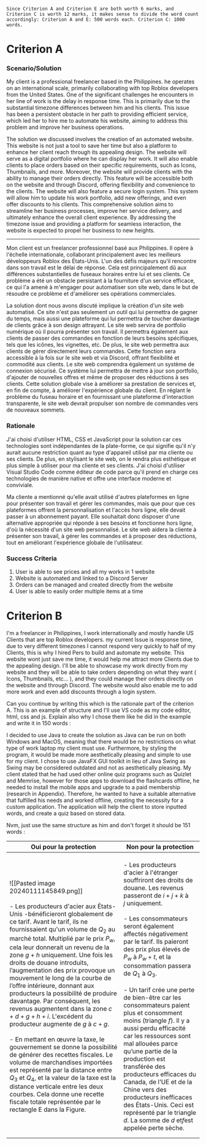 

`Since Criterion A and Criterion E are both worth 6 marks, and Criterion C is worth 12 marks, it makes sense to divide the word count accordingly: Criterion A and E: 500 words each. Criterion C: 1000 words.`
# Criterion A

### Scenario/Solution

My client is a professional freelancer based in the Philippines. he operates on an international scale, primarily collaborating with top Roblox developers from the United States. One of the significant challenges he encounters in her line of work is the delay in response time. This is primarily due to the substantial timezone differences between him and his clients. This issue has been a persistent obstacle in her path to providing efficient service, which led her to hire me to automate his website, aiming to address this problem and improve her business operations.

The solution we discussed involves the creation of an automated website. This website is not just a tool to save her time but also a platform to enhance her client reach through its appealing design. The website will serve as a digital portfolio where he can display her work. It will also enable clients to place orders based on their specific requirements, such as Icons, Thumbnails, and more. Moreover, the website will provide clients with the ability to manage their orders directly. This feature will be accessible both on the website and through Discord, offering flexibility and convenience to the clients. The website will also feature a secure login system. This system will allow him to update his work portfolio, add new offerings, and even offer discounts to his clients. This comprehensive solution aims to streamline her business processes, improve her service delivery, and ultimately enhance the overall client experience. By addressing the timezone issue and providing a platform for seamless interaction, the website is expected to propel her business to new heights.

---
Mon client est un freelancer professionnel basé aux Philippines. Il opère à l'échelle internationale, collaborant principalement avec les meilleurs développeurs Roblox des États-Unis. L'un des défis majeurs qu'il rencontre dans son travail est le délai de réponse. Cela est principalement dû aux différences substantielles de fuseaux horaires entre lui et ses clients. Ce problème a été un obstacle persistant à la fourniture d'un service efficace, ce qui l'a amené à m'engager pour automatiser son site web, dans le but de résoudre ce problème et d'améliorer ses opérations commerciales.

La solution dont nous avons discuté implique la création d'un site web automatisé. Ce site n'est pas seulement un outil qui lui permettra de gagner du temps, mais aussi une plateforme qui lui permettra de toucher davantage de clients grâce à son design attrayant. Le site web servira de portfolio numérique où il pourra présenter son travail. Il permettra également aux clients de passer des commandes en fonction de leurs besoins spécifiques, tels que les icônes, les vignettes, etc. De plus, le site web permettra aux clients de gérer directement leurs commandes. Cette fonction sera accessible à la fois sur le site web et via Discord, offrant flexibilité et commodité aux clients. Le site web comprendra également un système de connexion sécurisé. Ce système lui permettra de mettre à jour son portfolio, d'ajouter de nouvelles offres et même de proposer des réductions à ses clients. Cette solution globale vise à améliorer sa prestation de services et, en fin de compte, à améliorer l'expérience globale du client. En réglant le problème du fuseau horaire et en fournissant une plateforme d'interaction transparente, le site web devrait propulser son nombre de commandes vers de nouveaux sommets.
### Rationale

J'ai choisi d'utiliser HTML, CSS et JavaScript pour la solution car ces technologies sont indépendantes de la plate-forme, ce qui signifie qu'il n'y aurait aucune restriction quant au type d'appareil utilisé par ma cliente ou ses clients. De plus, en stylisant le site web, on le rendra plus esthétique et plus simple à utiliser pour ma cliente et ses clients. J'ai choisi d'utiliser Visual Studio Code comme éditeur de code parce qu'il prend en charge ces technologies de manière native et offre une interface moderne et conviviale.

Ma cliente a mentionné qu'elle avait utilisé d'autres plateformes en ligne pour présenter son travail et gérer les commandes, mais que pour que ces plateformes offrent la personnalisation et l'accès hors ligne, elle devait passer à un abonnement payant. Elle souhaitait donc disposer d'une alternative appropriée qui réponde à ses besoins et fonctionne hors ligne, d'où la nécessité d'un site web personnalisé. Le site web aidera la cliente à présenter son travail, à gérer les commandes et à proposer des réductions, tout en améliorant l'expérience globale de l'utilisateur.
### Success Criteria

1. User is able to see prices and all my works in 1 website
2. Website is automated and linked to a Discord Server
3. Orders can be managed and created directly from the website
4. User is able to easily order multiple items at a time

# Criterion B



I'm a freelancer in Philippines, I work internationally and mostly handle US Clients that are top Roblox developers. my current Issue is response time, due to very different timezones I cannot respond very quickly to half of my Clients, this is why I hired Pers to build and automate my website. This website wont just save me time, it would help me attract more Clients due to the appealing design. I'll be able to showcase my work directly from my website and they will be able to take orders depending on what they want ( Icons, Thumbnails, etc... ), and they could manage their orders directly on the website and through Discord. The website would also enable me to add more work and even add discounts through a login system.




Can you continue by writing this which is the rationale part of the criterion A. This is an example of structure and I'll use VS code as my code editor, html, css and js. Explain also why I chose them like he did in the example and write it in 150 words :

I decided to use Java to create the solution as Java can be run on both Windows and MacOS, meaning that there would be no restrictions on what type of work laptop my client must use. Furthermore, by styling the program, it would be made more aesthetically pleasing and simple to
use for my client. I chose to use JavaFX GUI toolkit in lieu of Java Swing as Swing may be considered outdated and not as aesthetically pleasing.
My client stated that he had used other online quiz programs such as Quizlet and Memrise, however for those apps to download the flashcards offline, he needed to install the mobile apps and upgrade to a paid membership (research in Appendix). Therefore, he wanted to have a suitable alternative that fulfilled his needs and worked offline, creating the necessity for a custom application. The application will help the client to store inputted words, and create a quiz based on stored data.




Nvm, just use the same structure as him and don't forget it should be 151 words : 




| Oui pour la protection | Non pour la protection |
| ---- | ---- |
| <br>![[Pasted image 20240111145849.png]]<br><br>- Les producteurs d'acier aux États-Unis -bénéficieront globalement de ce tarif. Avant le tarif, ils ne fournissaient qu'un volume de $Q_2$ au marché total. Multiplié par le prix $P_w$, cela leur donnerait un revenu de la zone $g + h$ uniquement. Une fois les droits de douane introduits, l’augmentation des prix provoque un mouvement le long de la courbe de l’offre intérieure, donnant aux producteurs la possibilité de produire davantage. Par conséquent, les revenus augmentent dans la zone $c + d + g + h + i$. L'excédent du producteur augmente de $g$ à $c + g$.<br><br>- En mettant en œuvre la taxe, le gouvernement se donne la possibilité de générer des recettes fiscales. Le volume de marchandises importées est représenté par la distance entre $Q_3$ et $Q_4$, et la valeur de la taxe est la distance verticale entre les deux courbes. Cela donne une recette fiscale totale représentée par le rectangle E dans la Figure.<br> |  <br>- Les producteurs d'acier à l'étranger souffriront des droits de douane. Les revenus passeront de $i + j + k$ à $j$ uniquement. <br><br>- Les consommateurs seront également affectés négativement par le tarif. Ils paieront des prix plus élevés de $P_w$ à $P_w+t$, et la consommation passera de $Q_1$ à $Q_3$. <br><br>- Un tarif crée une perte de bien-être car les consommateurs paient plus et consomment moins (triangle $f$). Il y a aussi perdu efficacité car les ressources sont mal allouées parce qu’une partie de la production est transférée des producteurs efficaces du Canada, de l’UE et de la Chine vers des producteurs inefficaces des États-Unis. Ceci est représenté par le triangle $d$. La somme de $d$ et$f$est appelée perte sèche.  |
|  |  |
|  |  |